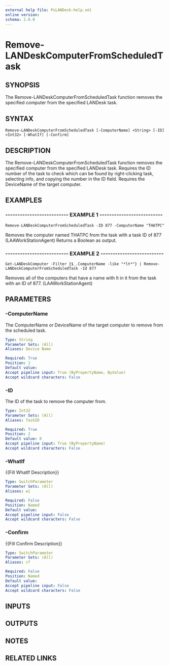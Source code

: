 ```yaml
---
external help file: PsLANDesk-help.xml
online version: 
schema: 2.0.0
---
```


# Remove-LANDeskComputerFromScheduledTask
## SYNOPSIS
The Remove-LANDeskComputerFromScheduledTask function removes the specified computer from the specified LANDesk task.

## SYNTAX

```
Remove-LANDeskComputerFromScheduledTask [-ComputerName] <String> [-ID] <Int32> [-WhatIf] [-Confirm]
```

## DESCRIPTION
The Remove-LANDeskComputerFromScheduledTask function removes the specified computer from the specified LANDesk task.
Requires the ID number of the task to check which can be found by right-clicking task, selecting info, and copying the number in the ID field.
Requires the DeviceName of the target computer.

## EXAMPLES

### -------------------------- EXAMPLE 1 --------------------------
```
Remove-LANDeskComputerFromScheduledTask -ID 877 -ComputerName "THATPC"
```

Removes the computer named THATPC from the task with a task ID of 877 (LAAWorkStationAgent)
         Returns a Boolean as output.

### -------------------------- EXAMPLE 2 --------------------------
```
Get-LANDeskComputer -Filter {$_.ComputerName -like "*lt*"} | Remove-LANDeskComputerFromScheduledTask -Id 877
```

Removes all of the computers that have a name with lt in it from the task with an ID of 877.
(LAAWorkStationAgent)

## PARAMETERS

### -ComputerName
The ComputerName or DeviceName of the target computer to remove from the scheduled task.

```yaml
Type: String
Parameter Sets: (All)
Aliases: Device Name

Required: True
Position: 1
Default value: 
Accept pipeline input: True (ByPropertyName, ByValue)
Accept wildcard characters: False
```

### -ID
The ID of the task to remove the computer from.

```yaml
Type: Int32
Parameter Sets: (All)
Aliases: TaskID

Required: True
Position: 2
Default value: 0
Accept pipeline input: True (ByPropertyName)
Accept wildcard characters: False
```

### -WhatIf
{{Fill WhatIf Description}}

```yaml
Type: SwitchParameter
Parameter Sets: (All)
Aliases: wi

Required: False
Position: Named
Default value: 
Accept pipeline input: False
Accept wildcard characters: False
```

### -Confirm
{{Fill Confirm Description}}

```yaml
Type: SwitchParameter
Parameter Sets: (All)
Aliases: cf

Required: False
Position: Named
Default value: 
Accept pipeline input: False
Accept wildcard characters: False
```

## INPUTS

## OUTPUTS

## NOTES

## RELATED LINKS

